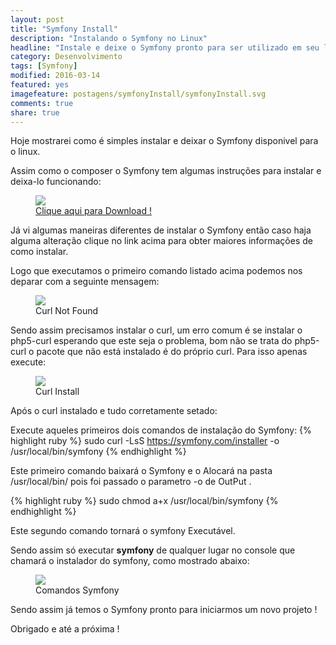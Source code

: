 ```yaml
---
layout: post
title: "Symfony Install"
description: "Instalando o Symfony no Linux"
headline: "Instale e deixe o Symfony pronto para ser utilizado em seu linux."
category: Desenvolvimento
tags: [Symfony]
modified: 2016-03-14
featured: yes
imagefeature: postagens/symfonyInstall/symfonyInstall.svg
comments: true
share: true
---
```


Hoje mostrarei como é simples instalar e deixar o Symfony disponivel para o linux.

Assim como o composer o Symfony tem algumas instruções para instalar e deixa-lo funcionando:

<figure>
	<img src="{{ site.url }}/images/bancoPostagens/symfonyInstall/comoInstalar.png">
	<figcaption><a href="https://symfony.com/download" data-toggle="tooltip" title="Symfony Download">Clique aqui para Download !</a></figcaption>
</figure>

Já vi algumas maneiras diferentes de instalar o Symfony então caso haja alguma alteração clique no link acima para obter maiores informações de como instalar.

Logo que executamos o primeiro comando listado acima podemos nos deparar com a seguinte mensagem:

<figure>
	<img src="{{ site.url }}/images/bancoPostagens/symfonyInstall/curlNotFound.png">
	<figcaption><a data-toggle="tooltip" title="Cadê o Curl?">Curl Not Found</a></figcaption>
</figure>

Sendo assim precisamos instalar o curl, um erro comum é se instalar o php5-curl esperando que este seja o problema, bom não se trata do php5-curl o pacote que não está instalado é do próprio curl.
Para isso apenas execute:
<figure>
	<img src="{{ site.url }}/images/bancoPostagens/symfonyInstall/instalarCurl.png">
	<figcaption><a data-toggle="tooltip" title="Eis o Curl">Curl Install</a></figcaption>
</figure>

Após o curl instalado e tudo corretamente setado:

Execute aqueles primeiros dois comandos de instalação do Symfony:
{% highlight ruby %}
sudo curl -LsS https://symfony.com/installer -o /usr/local/bin/symfony
{% endhighlight %}

Este primeiro comando baixará o Symfony e o Alocará na pasta /usr/local/bin/ pois foi passado o parametro -o de OutPut .

{% highlight ruby %}
sudo chmod a+x /usr/local/bin/symfony
{% endhighlight %}

Este segundo comando tornará o symfony Executável.

Sendo assim só executar **symfony** de qualquer lugar no console que chamará o instalador do symfony, como mostrado abaixo:
<figure>
	<img src="{{ site.url }}/images/bancoPostagens/symfonyInstall/chamadaSymfony.png">
	<figcaption><a data-toggle="tooltip" title="Symfony Installer">Comandos Symfony</a></figcaption>
</figure>

Sendo assim já temos o Symfony pronto para iniciarmos um novo projeto !

Obrigado e até a próxima !
